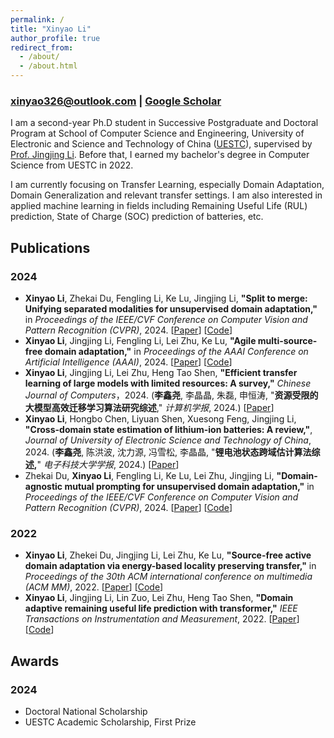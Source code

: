 ```yaml
---
permalink: /
title: "Xinyao Li"
author_profile: true
redirect_from: 
  - /about/
  - /about.html
---
```


### [xinyao326@outlook.com](mailto:xinyao326@outlook.com) | [Google Scholar](https://scholar.google.com/citations?user=lO0a_BUAAAAJ)
I am a second-year Ph.D student in Successive Postgraduate and Doctoral Program at School of Computer Science and Engineering, University of Electronic and Science and Technology of China ([UESTC](https://www.uestc.edu.cn/)), supervised by [Prof. Jingjing Li](https://lijin118.github.io). Before that, I earned my bachelor's degree in Computer Science from UESTC in 2022.

I am currently focusing on Transfer Learning, especially Domain Adaptation, Domain Generalization and relevant transfer settings. I am also interested in applied machine learning in fields including Remaining Useful Life (RUL) prediction, State of Charge (SOC) prediction of batteries, etc. 


## Publications
### 2024
- **Xinyao Li**, Zhekai Du, Fengling Li, Ke Lu, Jingjing Li, **"Split to merge: Unifying separated modalities for unsupervised domain adaptation,"** in *Proceedings of the IEEE/CVF Conference on Computer Vision and Pattern Recognition (CVPR)*, 2024. [[Paper](https://openaccess.thecvf.com/content/CVPR2024/papers/Li_Split_to_Merge_Unifying_Separated_Modalities_for_Unsupervised_Domain_Adaptation_CVPR_2024_paper.pdf)] [[Code](https://github.com/TL-UESTC/UniMoS)]
- **Xinyao Li**, Jingjing Li, Fengling Li, Lei Zhu, Ke Lu, **"Agile multi-source-free domain adaptation,"** in *Proceedings of the AAAI Conference on Artificial Intelligence (AAAI)*, 2024. [[Paper](https://ojs.aaai.org/index.php/AAAI/article/download/29272/30401)] [[Code](https://github.com/TL-UESTC/Bi-ATEN)]
- **Xinyao Li**, Jingjing Li, Lei Zhu, Heng Tao Shen, **"Efficient transfer learning of large models with limited resources: A survey,"** *Chinese Journal of Computers*，2024. (**李鑫尧**, 李晶晶, 朱磊, 申恒涛, "**资源受限的大模型高效迁移学习算法研究综述**," *计算机学报*, 2024.) [[Paper](http://cjc.ict.ac.cn/online/onlinepaper/lxy-20241030165704.pdf)]
- **Xinyao Li**, Hongbo Chen, Liyuan Shen, Xuesong Feng, Jingjing Li, **"Cross-domain state estimation of lithium-ion batteries: A review,"**, *Journal of University of Electronic Science and Technology of China*, 2024. (**李鑫尧**, 陈洪波, 沈力源, 冯雪松, 李晶晶, "**锂电池状态跨域估计算法综述,**" *电子科技大学学报*, 2024.) [[Paper](https://dx.doi.org/10.12178/1001-0548.2024171)]
- Zhekai Du, **Xinyao Li**, Fengling Li, Ke Lu, Lei Zhu, Jingjing Li, **"Domain-agnostic mutual prompting for unsupervised domain adaptation,"** in *Proceedings of the IEEE/CVF Conference on Computer Vision and Pattern Recognition (CVPR)*, 2024. [[Paper](https://openaccess.thecvf.com/content/CVPR2024/papers/Du_Domain-Agnostic_Mutual_Prompting_for_Unsupervised_Domain_Adaptation_CVPR_2024_paper.pdf)] [[Code](https://github.com/TL-UESTC/DAMP)]

### 2022
- **Xinyao Li**, Zhekei Du, Jingjing Li, Lei Zhu, Ke Lu, **"Source-free active domain adaptation via energy-based locality preserving transfer,"** in *Proceedings of the 30th ACM international conference on multimedia (ACM MM)*, 2022. [[Paper](https://dl.acm.org/doi/abs/10.1145/3503161.3548152)] [[Code](https://github.com/TL-UESTC/ELPT)]
- **Xinyao Li**, Jingjing Li, Lin Zuo, Lei Zhu, Heng Tao Shen, **"Domain adaptive remaining useful life prediction with transformer,"** *IEEE Transactions on Instrumentation and Measurement*, 2022. [[Paper](https://ieeexplore.ieee.org/abstract/document/9864208/)] [[Code](https://github.com/TL-UESTC/Domain-Adaptive-Remaining-Useful-Life-Prediction-with-Transformer)]


## Awards
### 2024
- Doctoral National Scholarship
- UESTC Academic Scholarship, First Prize
